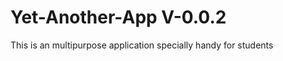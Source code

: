 Yet-Another-App V-0.0.2
======================

This is an multipurpose application specially handy for students







